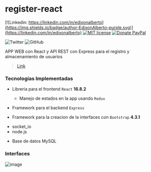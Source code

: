 register-react
=

[![Linkedin: https://linkedin.com/in/edixonalberto](https://img.shields.io/badge/author-EdixonAlberto-purple.svg)](https://linkedin.com/in/edixonalberto)
[![MIT license](https://img.shields.io/badge/license-MIT-green.svg)](./LICENSE.md)
[![Donate PayPal](https://img.shields.io/badge/give-donation-blue.svg)](https://paypal.me/edixonp)

![Twitter](https://img.shields.io/twitter/follow/EdixonAlbertto.svg?style=social)
![GitHub](https://img.shields.io/github/followers/EdixonAlberto.svg?label=Follow&style=social)

APP WEB con React y API REST con Express para el registro y almacenamiento de usuarios

> [Link](https://edixonalberto.github.io/crud-react/)

### Tecnologías Implementadas

- Libreria para el frontend `React` **16.8.2**
    - Manejo de estados en la app usando `Redux`
- Framework para el backend `Express`

- Framework para la creacion de la interfaces con `Bootstrap` **4.3.1**
+ socket_io
+ node.js
-  Base de datos MySQL

### Interfaces

![image](./docs/image.png)
